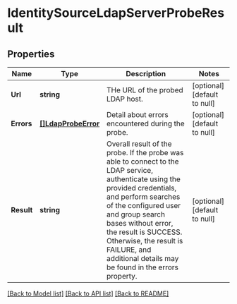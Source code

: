 # IdentitySourceLdapServerProbeResult

## Properties
Name | Type | Description | Notes
------------ | ------------- | ------------- | -------------
**Url** | **string** | THe URL of the probed LDAP host. | [optional] [default to null]
**Errors** | [**[]LdapProbeError**](LdapProbeError.md) | Detail about errors encountered during the probe. | [optional] [default to null]
**Result** | **string** | Overall result of the probe. If the probe was able to connect to the LDAP service, authenticate using the provided credentials, and perform searches of the configured user and group search bases without error, the result is SUCCESS.  Otherwise, the result is FAILURE, and additional details may be found in the errors property. | [optional] [default to null]

[[Back to Model list]](../README.md#documentation-for-models) [[Back to API list]](../README.md#documentation-for-api-endpoints) [[Back to README]](../README.md)

